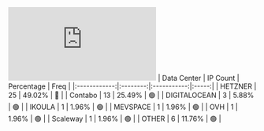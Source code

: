 ![Diagramm](https://github.com/obajay/StateSync-snapshots/blob/main/Projects/Althea/1/README.md)
| Data Center | IP Count | Percentage | Freq |
|:------------:|:--------:|:-----------:|:-----:|
| HETZNER | 25 | 49.02% | 🔴 |
| Contabo | 13 | 25.49% | 🟢 |
| DIGITALOCEAN | 3 | 5.88% | 🟢 |
| IKOULA | 1 | 1.96% | 🟢 |
| MEVSPACE | 1 | 1.96% | 🟢 |
| OVH | 1 | 1.96% | 🟢 |
| Scaleway | 1 | 1.96% | 🟢 |
| OTHER | 6 | 11.76% | 🟢 |